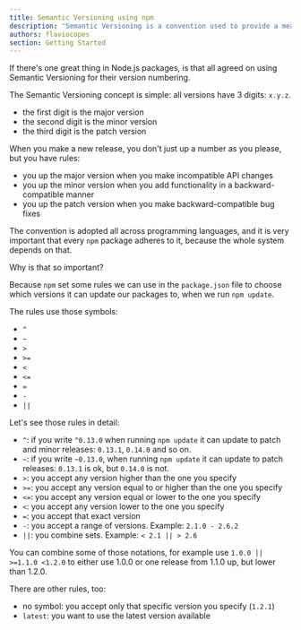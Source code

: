 ```yaml
---
title: Semantic Versioning using npm
description: 'Semantic Versioning is a convention used to provide a meaning to versions'
authors: flaviocopes
section: Getting Started
---
```


If there's one great thing in Node.js packages, is that all agreed on using Semantic Versioning for their version numbering.

The Semantic Versioning concept is simple: all versions have 3 digits: `x.y.z`.

- the first digit is the major version
- the second digit is the minor version
- the third digit is the patch version

When you make a new release, you don't just up a number as you please, but you have rules:

- you up the major version when you make incompatible API changes
- you up the minor version when you add functionality in a backward-compatible manner
- you up the patch version when you make backward-compatible bug fixes

The convention is adopted all across programming languages, and it is very important that every `npm` package adheres to it, because the whole system depends on that.

Why is that so important?

Because `npm` set some rules we can use in the `package.json` file to choose which versions it can update our packages to, when we run `npm update`.

The rules use those symbols:

- `^`
- `~`
- `>`
- `>=`
- `<`
- `<=`
- `=`
- `-`
- `||`

Let's see those rules in detail:

- `^`: if you write `^0.13.0` when running `npm update` it can update to patch and minor releases: `0.13.1`, `0.14.0` and so on.
- `~`: if you write `~0.13.0`, when running `npm update` it can update to patch releases: `0.13.1` is ok, but `0.14.0` is not.
- `>`: you accept any version higher than the one you specify
- `>=`: you accept any version equal to or higher than the one you specify
- `<=`: you accept any version equal or lower to the one you specify
- `<`: you accept any version lower to the one you specify
- `=`: you accept that exact version
- `-`: you accept a range of versions. Example: `2.1.0 - 2.6.2`
- `||`: you combine sets. Example: `< 2.1 || > 2.6`

You can combine some of those notations, for example use `1.0.0 || >=1.1.0 <1.2.0` to either use 1.0.0 or one release from 1.1.0 up, but lower than 1.2.0.

There are other rules, too:

- no symbol: you accept only that specific version you specify (`1.2.1`)
- `latest`: you want to use the latest version available

